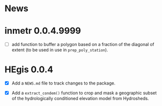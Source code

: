 News
================

<!-- NEWS.md is generated from NEWS.Rmd. Please edit that file -->

# inmetr 0.0.4.9999

  - [ ] add function to buffer a polygon based on a fraction of the
    diagonal of extent (to be used in use in `prep_poly_station`).

# HEgis 0.0.4

  - [x] Add a `NEWS.md` file to track changes to the package.

  - [x] Add a `extract_condem()` function to crop and mask a geographic
    subset of the hydrologically conditioned elevation model from
    Hydrosheds.
